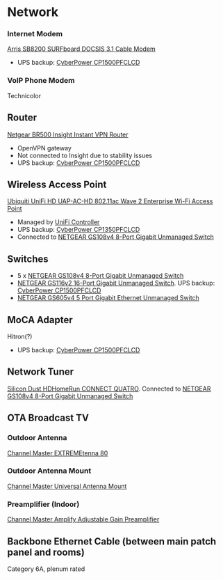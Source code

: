 # Network

### Internet Modem

[Arris SB8200 SURFboard DOCSIS 3.1 Cable Modem](https://www.arris.com/surfboard/products/cable-modems/sb8200/) 

* UPS backup: [CyberPower CP1500PFCLCD](https://github.com/jdrch/Hardware/blob/master/UPS.md#battery-backed-up-devices)

### VoIP Phone Modem

Technicolor

## Router

[Netgear BR500 Insight Instant VPN Router](https://www.netgear.com/images/datasheet/security/BR500.pdf)

* OpenVPN gateway
* Not connected to Insight due to stability issues
* UPS backup: [CyberPower CP1500PFCLCD](https://github.com/jdrch/Hardware/blob/master/UPS.md#battery-backed-up-devices)

## Wireless Access Point

[Ubiquiti UniFi HD UAP-AC-HD 802.11ac Wave 2 Enterprise Wi-Fi Access Point](https://dl.ubnt.com/datasheets/unifi/UniFi_UAP-AC-HD_DS.pdf)
* Managed by [UniFi Controller](https://github.com/jdrch/Hardware/blob/master/Raspberry%20Pi%203%20Model%20B%2B.md#roles)
* UPS backup: [CyberPower CP1350PFCLCD](https://github.com/jdrch/Hardware/blob/master/UPS.md#battery-backed-up-devices-1)
* Connected to [NETGEAR GS108v4 8-Port Gigabit Unmanaged Switch](https://github.com/jdrch/Hardware/blob/master/Network.md#switches)

## Switches

* 5 x [NETGEAR GS108v4 8-Port Gigabit Unmanaged Switch](https://www.netgear.com/images/datasheet/switches/GS105v5_GS108v4_GS116v2.pdf)
* [NETGEAR GS116v2 16-Port Gigabit Unmanaged Switch](https://www.netgear.com/images/datasheet/switches/GS105v5_GS108v4_GS116v2.pdf). UPS backup: [CyberPower CP1500PFCLCD](https://github.com/jdrch/Hardware/blob/master/UPS.md#battery-backed-up-devices)
* [NETGEAR GS605v4 5 Port Gigabit Ethernet Unmanaged Switch](https://www.netgear.com/support/product/GS605v4)

## MoCA Adapter

Hitron(?)

* UPS backup: [CyberPower CP1500PFCLCD](https://github.com/jdrch/Hardware/blob/master/UPS.md#battery-backed-up-devices)

## Network Tuner

[Silicon Dust HDHomeRun CONNECT QUATRO](https://www.silicondust.com/product/hdhomerun-connect-quatro/). Connected to [NETGEAR GS108v4 8-Port Gigabit Unmanaged Switch](https://github.com/jdrch/Hardware/blob/master/Network.md#switches)

## OTA Broadcast TV

### Outdoor Antenna

[Channel Master EXTREMEtenna 80](https://www.channelmaster.com/Digital_HDTV_Outdoor_TV_Antenna_p/cm-4228hd.htm)

### Outdoor Antenna Mount

[Channel Master Universal Antenna Mount](https://www.channelmaster.com/Universal_Antenna_Mount_p/cm-3090.htm)

### Preamplifier (Indoor)

[Channel Master Amplify Adjustable Gain Preamplifier](https://www.channelmaster.com/Amplify_TV_Antenna_Preamplifier_p/cm-7777hd.htm)

## Backbone Ethernet Cable (between main patch panel and rooms)

Category 6A, plenum rated
